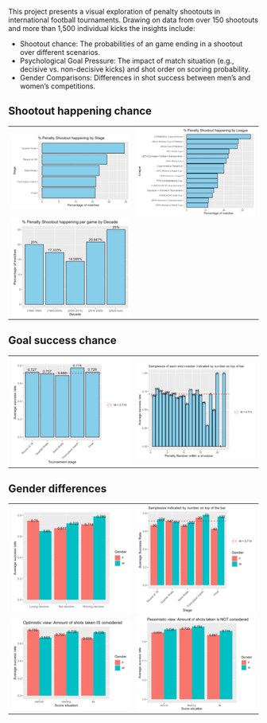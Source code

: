 This project presents a visual exploration of penalty shootouts in international football tournaments. Drawing on data from over 150 shootouts and more than 1,500 individual kicks the insights include:
- Shootout chance: The probabilities of an game ending in a shootout over different scenarios.
- Psychological Goal Pressure: The impact of match situation (e.g., decisive vs. non-decisive kicks) and shot order on scoring probability.
- Gender Comparisons: Differences in shot success between men’s and women’s competitions.

## Shootout happening chance
<table>
  <tr>
    <td><img align="left" width="600" src="plots/percentage of shootout by stage.png"/></td>
    <td><img align="left" width="600" src="plots/percentage of shootout by league.png"/></td>
  </tr>
  <tr>
    <td><img align="left" width="600" src="plots/percentage of shootout happening by decade.png"/></td>
  </tr>
</table>

## Goal success chance
<table>
  <tr>
    <td><img align="left" width="600" src="plots/stages - success.png"/></td>
    <td><img align="left" width="600" src="plots/success rate by penalty number.png"/></td>
  </tr>
</table>

## Gender differences
<table>
  <tr>
    <td><img align="left" width="600" src="plots/avg success for stress x gender.png"/></td>
    <td><img align="left" width="600" src="plots/gender x stage on success.png"/></td>
  </tr>
  <tr>
    <td><img align="left" width="600" src="plots/gender x optimistic on success.png"/></td>
    <td><img align="left" width="600" src="plots/gender x pessimisitc on success.png"/></td>
  </tr>
</table>
